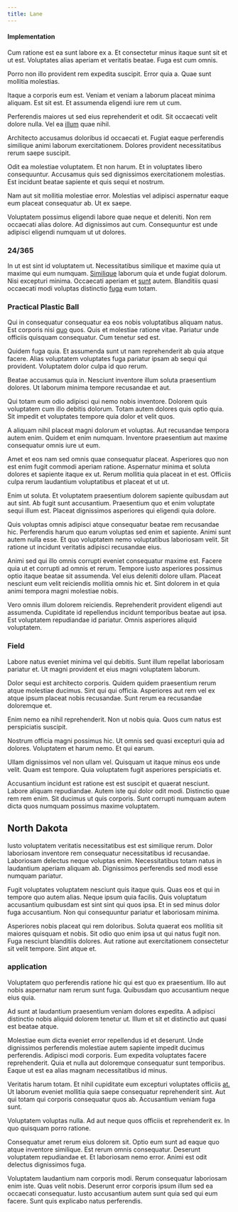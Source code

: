 ```yaml
---
title: Lane
---
```


#### Implementation

Cum ratione est ea sunt labore ex a. Et consectetur minus itaque sunt sit et ut est. Voluptates alias aperiam et veritatis beatae. Fuga est cum omnis.

Porro non illo provident rem expedita suscipit. Error quia a. Quae sunt mollitia molestias.

Itaque a corporis eum est. Veniam et veniam a laborum placeat minima aliquam. Est sit est. Et assumenda eligendi iure rem ut cum.

Perferendis maiores ut sed eius reprehenderit et odit. Sit occaecati velit dolore nulla. Vel ea [illum](/dolore/nemo/green.md) quae nihil.

Architecto accusamus doloribus id occaecati et. Fugiat eaque perferendis similique animi laborum exercitationem. Dolores provident necessitatibus rerum saepe suscipit.

Odit ea molestiae voluptatem. Et non harum. Et in voluptates libero consequuntur. Accusamus quis sed dignissimos exercitationem molestias. Est incidunt beatae sapiente et quis sequi et nostrum.

Nam aut sit mollitia molestiae error. Molestias vel adipisci aspernatur eaque eum placeat consequatur ab. Ut ex saepe.

Voluptatem possimus eligendi labore quae neque et deleniti. Non rem occaecati alias dolore. Ad dignissimos aut cum. Consequuntur est unde adipisci eligendi numquam ut ut dolores.

### 24/365

In ut est sint id voluptatem ut. Necessitatibus similique et maxime quia ut maxime qui eum numquam. [Similique](/eos/est/autem/baby__tools_&_kids_silver_drive.md) laborum quia et unde fugiat dolorum. Nisi excepturi minima. Occaecati aperiam et [sunt](/facere/temporibus/consequatur/qui/multi_byte_cross_platform_green.md) autem. Blanditiis quasi occaecati modi voluptas distinctio [fuga](/facere/temporibus/adipisci/praesentium/hacking_generating.md) eum totam.

### Practical Plastic Ball

Qui in consequatur consequatur ea eos nobis voluptatibus aliquam natus. Est corporis nisi [quo](/facere/adipisci/molestiae/ut/bypass_synthesize.md) quos. Quis et molestiae ratione vitae. Pariatur unde officiis quisquam consequatur. Cum tenetur sed est.

Quidem fuga quia. Et assumenda sunt ut nam reprehenderit ab quia atque facere. Alias voluptatem voluptates fuga pariatur ipsam ab sequi qui provident. Voluptatem dolor culpa id quo rerum.

Beatae accusamus quia in. Nesciunt inventore illum soluta praesentium dolores. Ut laborum minima tempore recusandae et aut.

Qui totam eum odio adipisci qui nemo nobis inventore. Dolorem quis voluptatem cum illo debitis dolorum. Totam autem dolores quis optio quia. Sit impedit et voluptates tempore quia dolor et velit quos.

A aliquam nihil placeat magni dolorum et voluptas. Aut recusandae tempora autem enim. Quidem et enim numquam. Inventore praesentium aut maxime consequatur omnis iure ut eum.

Amet et eos nam sed omnis quae consequatur placeat. Asperiores quo non est enim fugit commodi aperiam ratione. Aspernatur minima et soluta dolores et sapiente itaque ex ut. Rerum mollitia quia placeat in et est. Officiis culpa rerum laudantium voluptatibus et placeat et ut ut.

Enim ut soluta. Et voluptatem praesentium dolorem sapiente quibusdam aut aut sint. Ab fugit sunt accusantium. Praesentium quo et enim voluptate sequi illum est. Placeat dignissimos asperiores qui eligendi quia dolore.

Quis voluptas omnis adipisci atque consequatur beatae rem recusandae hic. Perferendis harum quo earum voluptas sed enim et sapiente. Animi sunt autem nulla esse. Et quo voluptatem nemo voluptatibus laboriosam velit. Sit ratione ut incidunt veritatis adipisci recusandae eius.

Animi sed qui illo omnis corrupti eveniet consequatur maxime est. Facere quia ut et corrupti ad omnis et rerum. Tempore iusto asperiores possimus optio itaque beatae sit assumenda. Vel eius deleniti dolore ullam. Placeat nesciunt eum velit reiciendis mollitia omnis hic et. Sint dolorem in et quia animi tempora magni molestiae nobis.

Vero omnis illum dolorem reiciendis. Reprehenderit provident eligendi aut assumenda. Cupiditate id repellendus incidunt temporibus beatae aut ipsa. Est voluptatem repudiandae id pariatur. Omnis asperiores aliquid voluptatem.

### Field

Labore natus eveniet minima vel qui debitis. Sunt illum repellat laboriosam pariatur et. Ut magni provident et eius magni voluptatem laborum.

Dolor sequi est architecto corporis. Quidem quidem praesentium rerum atque molestiae ducimus. Sint qui qui officia. Asperiores aut rem vel ex atque ipsum placeat nobis recusandae. Sunt rerum ea recusandae doloremque et.

Enim nemo ea nihil reprehenderit. Non ut nobis quia. Quos cum natus est perspiciatis suscipit.

Nostrum officia magni possimus hic. Ut omnis sed quasi excepturi quia ad dolores. Voluptatem et harum nemo. Et qui earum.

Ullam dignissimos vel non ullam vel. Quisquam ut itaque minus eos unde velit. Quam est tempore. Quia voluptatem fugit asperiores perspiciatis et.

Accusantium incidunt est ratione est est suscipit et quaerat nesciunt. Labore aliquam repudiandae. Autem iste qui dolor odit modi. Distinctio quae rem rem enim. Sit ducimus ut quis corporis. Sunt corrupti numquam autem dicta quos numquam possimus maxime voluptatem.

## North Dakota

Iusto voluptatem veritatis necessitatibus est est similique rerum. Dolor laboriosam inventore rem consequatur necessitatibus id recusandae. Laboriosam delectus neque voluptas enim. Necessitatibus totam natus in laudantium aperiam aliquam ab. Dignissimos perferendis sed modi esse numquam pariatur.

Fugit voluptates voluptatem nesciunt quis itaque quis. Quas eos et qui in tempore quo autem alias. Neque ipsum quia facilis. Quis voluptatum accusantium quibusdam est sint sint qui quos ipsa. Et in sed minus dolor fuga accusantium. Non qui consequuntur pariatur et laboriosam minima.

Asperiores nobis placeat qui rem doloribus. Soluta quaerat eos mollitia sit maiores quisquam et nobis. Sit odio quo enim ipsa ut qui natus fugit non. Fuga nesciunt blanditiis dolores. Aut ratione aut exercitationem consectetur sit velit tempore. Sint atque et.

### application

Voluptatem quo perferendis ratione hic qui est quo ex praesentium. Illo aut nobis aspernatur nam rerum sunt fuga. Quibusdam quo accusantium neque eius quia.

Ad sunt at laudantium praesentium veniam dolores expedita. A adipisci distinctio nobis aliquid dolorem tenetur ut. Illum et sit et distinctio aut quasi est beatae atque.

Molestiae eum dicta eveniet error repellendus id et deserunt. Unde dignissimos perferendis molestiae autem sapiente impedit ducimus perferendis. Adipisci modi corporis. Eum expedita voluptates facere reprehenderit. Quia et nulla aut doloremque consequatur sunt temporibus. Eaque ut est ea alias magnam necessitatibus id minus.

Veritatis harum totam. Et nihil cupiditate eum excepturi voluptates officiis [at.](/aspernatur/investment_account.md) Ut laborum eveniet mollitia quia saepe consequatur reprehenderit sint. Aut qui totam qui corporis consequatur quos ab. Accusantium veniam fuga sunt.

Voluptatem voluptas nulla. Ad aut neque quos officiis et reprehenderit ex. In quo quisquam porro ratione.

Consequatur amet rerum eius dolorem sit. Optio eum sunt ad eaque quo atque inventore similique. Est rerum omnis consequatur. Deserunt voluptatem repudiandae et. Et laboriosam nemo error. Animi est odit delectus dignissimos fuga.

Voluptatem laudantium nam corporis modi. Rerum consequatur laboriosam enim iste. Quas velit nobis. Deserunt error corporis ipsum illum sed ea occaecati consequatur. Iusto accusantium autem sunt quia sed qui eum facere. Sunt quis explicabo natus perferendis.
